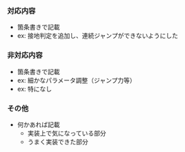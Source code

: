 <!-- タイトルにはやったことの概要を記載 -->
<!-- ex: Playerの挙動修正 -->

### 対応内容
* 箇条書きで記載
* ex: 接地判定を追加し、連続ジャンプができないようにした

### 非対応内容
* 箇条書きで記載
* ex: 細かなパラメータ調整（ジャンプ力等）
* ex: 特になし

### その他
* 何かあれば記載
  * 実装上で気になっている部分
  * うまく実装できた部分
